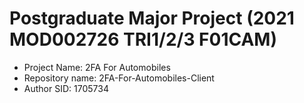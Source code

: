# Postgraduate Major Project (2021 MOD002726 TRI1/2/3 F01CAM)
- Project Name: 2FA For Automobiles
- Repository name: 2FA-For-Automobiles-Client
- Author SID: 1705734
